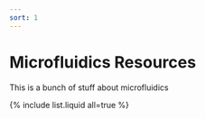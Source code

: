 ```yaml
---
sort: 1
---
```


# Microfluidics Resources

This is a bunch of stuff about microfluidics
<!---
```
{% raw %}{% include list.liquid all=true %}{% endraw %}
```
--->

{% include list.liquid all=true %}
